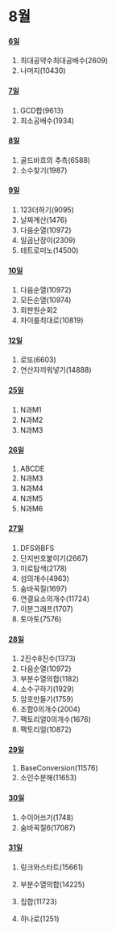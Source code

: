 # 8월

#### [6일](https://github.com/LeeJinHyang/Algorithm/tree/master/Baekjoon%20Oline%20judge/8%EC%9B%94/0806/src)

1. 최대공약수최대공배수(2609)
2. 나머지(10430)



#### [7일](https://github.com/LeeJinHyang/Algorithm/tree/master/Baekjoon%20Oline%20judge/8%EC%9B%94/0807/src)

1. GCD합(9613)
2. 최소공배수(1934)



#### [8일](https://github.com/LeeJinHyang/Algorithm/tree/master/Baekjoon%20Oline%20judge/8%EC%9B%94/0808/src)

1. 골드바흐의 추측(6588)
2. 소수찾기(1987)



#### [9일](https://github.com/LeeJinHyang/Algorithm/tree/master/Baekjoon%20Oline%20judge/8%EC%9B%94/0809/src)

1. 123더하기(9095)
2. 날짜계산(1476)
3. 다음순열(10972)
4. 일곱난장이(2309)
5. 테트로미노(14500)



#### [10일](https://github.com/LeeJinHyang/Algorithm/tree/master/Baekjoon%20Oline%20judge/8%EC%9B%94/0810/src)

1. 다음순열(10972)
2. 모든순열(10974)
3. 외판원순회2
4. 차이를최대로(10819)



#### [12일](https://github.com/LeeJinHyang/Algorithm/tree/master/Baekjoon%20Oline%20judge/8%EC%9B%94/0812/src)

1. 로또(6603)
2. 연산자끼워넣기(14888)



#### [25일](https://github.com/LeeJinHyang/Algorithm/tree/master/Baekjoon%20Oline%20judge/8%EC%9B%94/0825/src)

1. N과M1
2. N과M2
3. N과M3



#### [26일](https://github.com/LeeJinHyang/Algorithm/tree/master/Baekjoon%20Oline%20judge/8%EC%9B%94/0826/src)

1. ABCDE
2. N과M3
3. N과M4
4. N과M5
5. N과M6



#### [27일](https://github.com/LeeJinHyang/Algorithm/tree/master/Baekjoon%20Oline%20judge/8%EC%9B%94/0827/src)

1. DFS와BFS
2. 단지번호붙이기(2667)
3. 미로탐색(2178)
4. 섬의개수(4963)
5. 숨바꼭질(1697)
6. 연결요소의개수(11724)
7. 이분그래프(1707)
8. 토마토(7576)



#### [28일](https://github.com/LeeJinHyang/Algorithm/tree/master/Baekjoon%20Oline%20judge/8%EC%9B%94/0828/src)

1. 2진수8진수(1373)
2. 다음순열(10972)
3. 부분수열의합(1182)
4. 소수구하기(1929)
5. 암호만들기(1759)
6. 조합0의개수(2004)
7. 팩토리얼0의개수(1676)
8. 팩토리얼(10872)



#### [29일](https://github.com/LeeJinHyang/Algorithm/tree/master/Baekjoon%20Oline%20judge/8%EC%9B%94/0829/src)

1. BaseConversion(11576)
2. 소인수분해(11653)



#### [30일](https://github.com/LeeJinHyang/Algorithm/tree/master/Baekjoon%20Oline%20judge/8%EC%9B%94/0830/src)

1. 수이어쓰기(1748)
2. 숨바꼭질6(17087)



#### [31일](https://github.com/LeeJinHyang/Algorithm/tree/master/Baekjoon%20Oline%20judge/8%EC%9B%94/0831/src)

1. 링크와스타트(15661)

2. 부분수열의합(14225)

3. 집합(11723)

4. 하나로(1251)

   

